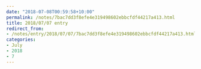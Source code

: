 ```yaml
---
date: "2018-07-08T00:59:58+10:00"
permalink: /notes/7bac7dd3f8efe4e319498602ebbcfdf44217a413.html
title: 2018/07/07 entry
redirect_from:
- /notes/entry/2018/07/07/7bac7dd3f8efe4e319498602ebbcfdf44217a413.html
categories:
- July
- 2018
- 7
---
```

